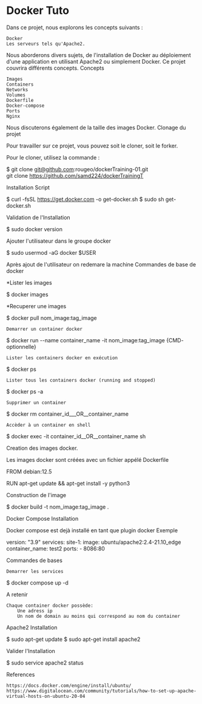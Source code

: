 # Docker Tuto

Dans ce projet, nous explorons les concepts suivants :

    Docker
    Les serveurs tels qu'Apache2.

Nous aborderons divers sujets, de l'installation de Docker au déploiement d'une application en utilisant Apache2 ou simplement Docker. Ce projet couvrira différents concepts.
Concepts

    Images
    Containers
    Networks
    Volumes
    Dockerfile
    Docker-compose
    Ports
    Nginx

Nous discuterons également de la taille des images Docker.
Clonage du projet

Pour travailler sur ce projet, vous pouvez soit le cloner, soit le forker.

Pour le cloner, utilisez la commande :

$ git clone git@github.com:rougeo/dockerTraining-01.git  
  git clone https://github.com/samd224/dockerTrainingT

Installation
Script

$ curl -fsSL https://get.docker.com -o get-docker.sh
$ sudo sh get-docker.sh

Validation de l'Installation

$ sudo docker version

Ajouter l'utilisateur dans le groupe docker

$ sudo usermod -aG docker $USER

Après ajout de l'utilisateur on redemare la machine
Commandes de base de docker

*Lister les images

$ docker images

*Recuperer une images

$ docker pull nom_image:tag_image

    Demarrer un container docker

$ docker run --name container_name -it nom_image:tag_image {CMD- optionnelle}

    Lister les containers docker en exécution

$ docker ps

    Lister tous les containers docker (running and stopped)

$ docker ps -a

    Supprimer un container

$ docker rm container_id___OR__container_name

    Accèder à un container en shell

$ docker exec -it container_id__OR__container_name sh

Creation des images docker.

Les images docker sont créées avec un fichier appélé Dockerfile

FROM debian:12.5

RUN apt-get update && apt-get install -y python3


Construction de l'image

$ docker build -t nom_image:tag_image .

Docker Compose
Installation

Docker compose est dejà installé en tant que plugin docker
Exemple

version: "3.9"
services:
  site-1:
    image: ubuntu/apache2:2.4-21.10_edge
    container_name: test2
    ports:
      - 8086:80

Commandes de bases

    Demarrer les services

$ docker compose up -d

A retenir

    Chaque container docker possède:
        Une adress ip
        Un nom de domain au moins qui correspond au nom du container

Apache2
Installation

$ sudo apt-get update
$ sudo apt-get install apache2

Valider l'Installation

$ sudo service apache2 status

References

    https://docs.docker.com/engine/install/ubuntu/
    https://www.digitalocean.com/community/tutorials/how-to-set-up-apache-virtual-hosts-on-ubuntu-20-04
